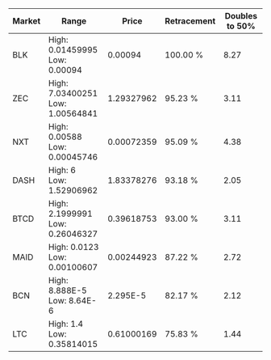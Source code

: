 | Market | Range | Price| Retracement | Doubles to 50% |
| --- | --- | --- | --- | --- |
| BLK | High: 0.01459995<br />Low: 0.00094 | 0.00094 | 100.00 % | 8.27 |
| ZEC | High: 7.03400251<br />Low: 1.00564841 | 1.29327962 | 95.23 % | 3.11 |
| NXT | High: 0.00588<br />Low: 0.00045746 | 0.00072359 | 95.09 % | 4.38 |
| DASH | High: 6<br />Low: 1.52906962 | 1.83378276 | 93.18 % | 2.05 |
| BTCD | High: 2.1999991<br />Low: 0.26046327 | 0.39618753 | 93.00 % | 3.11 |
| MAID | High: 0.0123<br />Low: 0.00100607 | 0.00244923 | 87.22 % | 2.72 |
| BCN | High: 8.888E-5<br />Low: 8.64E-6 | 2.295E-5 | 82.17 % | 2.12 |
| LTC | High: 1.4<br />Low: 0.35814015 | 0.61000169 | 75.83 % | 1.44 |
